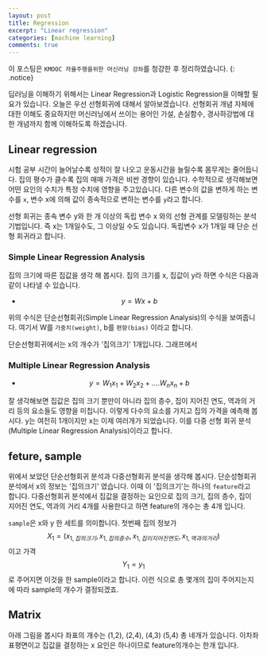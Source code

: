 ```yaml
---
layout: post
title: Regression
excerpt: "Linear regression"
categories: [machine learning]
comments: true
---
```


이 포스팅은 `KMOOC 자율주행을위한 머신러닝 강좌`를 청강한 후 정리하였습니다.
{: .notice}

딥러닝을 이해하기 위해서는 Linear Regression과 Logistic Regression을 이해할 필요가 있습니다. 오늘은 우선 선형회귀에 대해서 알아보겠습니다. 선형회귀 개념 자체에 대한 이해도 중요하지만 머신러닝에서 쓰이는 용어인 가설, 손실함수, 경사하강법에 대한 개념까지 함께 이해하도록 하겠습니다.

## Linear regression

시험 공부 시간이 늘어날수록 성적이 잘 나오고 운동시간을 늘릴수록 몸무게는 줄어듭니다. 집의 평수가 클수록 집의 매매 가격은 비싼 경향이 있습니다. 수학적으로 생각해보면 어떤 요인의 수치가 특정 수치에 영향을 주고있습니다. 다른 변수의 값을 변하게 하는 변수를 ``x``, 변수 x에 의해 값이 종속적으로 변하는 변수를 ``y``라고 합니다. 

선형 회귀는 종속 변수 y와 한 개 이상의 독립 변수 x 와의 선형 관계를 모델링하는 분석 기법입니다. 즉 x는 1개일수도, 그 이상일 수도 있습니다. 독립변수 x가 1개일 때 단순 선형 회귀라고 합니다.


### Simple Linear Regression Analysis



집의 크기에 따른 집값을 생각 해 봅시다. 집의 크기를 x, 집값이 y라 하면 수식은 다음과 같이 나타낼 수 있습니다.

* $$y = Wx + b$$ 

위의 수식은 단순선형회귀(Simple Linear Regression Analysis)의 수식을 보여줍니다. 여기서 W를 ``가중치(weight)``, b를 ``편향(bias)`` 이라고 합니다.

단순선형회귀에서는 x의 개수가 '집의크기' 1개입니다. 그래프에서

### Multiple Linear Regression Analysis

* $$ y = W_1x_1 + W_2x_2 + .... W_nx_n +b $$

잘 생각해보면 집값은 집의 크기 뿐만이 아니라 집의 층수, 집이 지어진 연도, 역과의 거리 등의 요소들도 영향을 미칩니다. 이렇게 다수의 요소를 가지고 집의 가격을 예측해 봅시다. y는 여전히 1개이지만 x는 이제 여러개가 되었습니다. 이를 다중 선형 회귀 분석(Multiple Linear Regression Analysis)이라고 합니다.

## feture, sample

위에서 보았던 단순선형회귀 분석과 다중선형회귀 분석을 생각해 봅시다. 단순성형회귀 분석에서 x의 정보는 '집의크기' 였습니다. 이때 이 '집의크기'는 하나의 ``feature``라고 합니다. 다중선형회귀 분석에서 집값을 결정하는 요인으로 집의 크기, 집의 층수, 집이 지어진 연도, 역과의 거리 4개를 사용한다고 하면 feature의 개수는 총 4개 입니다.

``sample``은 x와 y 한 세트를 의미합니다. 첫번째 집의 정보가 $$ X_1 = (x_{1,집의크기}, x_{1,집의 층수}, x_{1,집이 지어진 연도}, x_{1,역과의 거리})$$이고 가격 $$ Y_1 = {y_1} $$ 로 주어지면 이것을 한 sample이라고 합니다. 이런 식으로 총 몇개의 집이 주어지는지에 따라 sample의 개수가 결정되겠죠.  

## Matrix

아래 그림을 봅시다 좌표의 개수는 (1,2), (2,4), (4,3) (5,4) 총 네개가 있습니다. 이차좌표평면이고 집값을 결정하는 x 요인은 하나이므로 feature의개수는 한개 입니다. 
